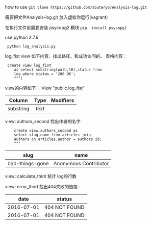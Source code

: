 
how to use 
```git clone https://github.com/sbuteryd/Analysis-log.git```


需要把文件Analysis-log.git 放入虚拟你运行(vagrant)

 在执行文件前需要安装 psycopg2 模块
```pip  install psycopg2```
 
use python 2.7.6

``` python log_analysis.py```

log_fist view 如下内容，找出路径，和成功访问的。
表格内容：

```
 create view log_fist
    as select substring(path,10),status from
    log where status = '200 OK';
    """)
```

view的内容如下：
 View "public.log_fist"
 
 | Column   | Type | Modifiers 
 |----------|:----------:|:-----------:|
 |substring | text | ||


 
 
 
view: authors_second 找出作者的名字

```
    create view authors_second as
    select slug,name from articles join
    authors on articles.author = authors.id;
    """
```



|slug       |  name       
|---------- |:----------:|
bad-things-gone|Anonymous Contributor|



view: calculate_third 统计 log的行数

view: error_third 找出404失败的链接:

date    |    status     
--------|------------
2016-07-01 | 404 NOT FOUND
2016-07-01 | 404 NOT FOUND

     
 
